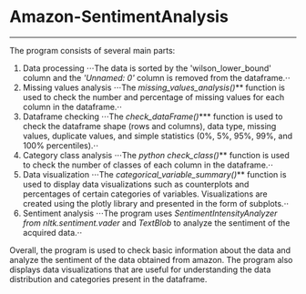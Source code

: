 # Amazon-SentimentAnalysis
***
The program consists of several main parts:

1. Data processing
⋅⋅⋅The data is sorted by the 'wilson_lower_bound' column and the _'Unnamed: 0'_ column is removed from the dataframe.⋅⋅
2. Missing values analysis
⋅⋅⋅The _missing_values_analysis()_** function is used to check the number and percentage of missing values for each column in the dataframe.⋅⋅
3. Dataframe checking
⋅⋅⋅The _check_dataFrame()_*** function is used to check the dataframe shape (rows and columns), data type, missing values, duplicate values, and simple statistics (0%, 5%, 95%, 99%, and 100% percentiles).⋅⋅
4. Category class analysis
⋅⋅⋅The _python check_class()_** function is used to check the number of classes of each column in the dataframe.⋅⋅
5. Data visualization
⋅⋅⋅The _categorical_variable_summary()_** function is used to display data visualizations such as counterplots and percentages of certain categories of variables. Visualizations are created using the plotly library and presented in the form of subplots.⋅⋅
6. Sentiment analysis
⋅⋅⋅The program uses _SentimentIntensityAnalyzer from nltk.sentiment.vader_ and _TextBlob_ to analyze the sentiment of the acquired data.⋅⋅

Overall, the program is used to check basic information about the data and analyze the sentiment of the data obtained from amazon. The program also displays data visualizations that are useful for understanding the data distribution and categories present in the dataframe.
